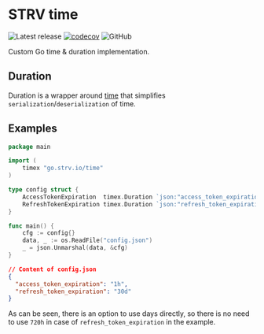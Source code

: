 # STRV time

![Latest release][release]
[![codecov][codecov-img]][codecov]
![GitHub][license]

Custom Go time & duration implementation.

## Duration
Duration is a wrapper around [time](https://pkg.go.dev/time) that simplifies `serialization`/`deserialization` of time.

## Examples
```go
package main

import (
	timex "go.strv.io/time"
)

type config struct {
	AccessTokenExpiration  timex.Duration `json:"access_token_expiration"`
	RefreshTokenExpiration timex.Duration `json:"refresh_token_expiration"`
}

func main() {
	cfg := config{}
	data, _ := os.ReadFile("config.json")
	_ = json.Unmarshal(data, &cfg)
}
```
```json
// Content of config.json
{
  "access_token_expiration": "1h",
  "refresh_token_expiration": "30d"
}
```
As can be seen, there is an option to use days directly, so there is no need to use `720h` in case of `refresh_token_expiration` in the example. 

[release]: https://img.shields.io/github/v/release/strvcom/strv-backend-go-time
[codecov]: https://codecov.io/gh/strvcom/strv-backend-go-time
[codecov-img]: https://codecov.io/gh/strvcom/strv-backend-go-time/branch/ci/github-actions/graph/badge.svg?token=FM3Y66NLKX
[license]: https://img.shields.io/github/license/strvcom/strv-backend-go-time
